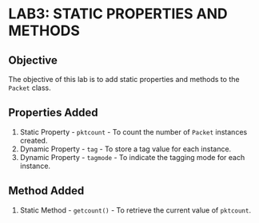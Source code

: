 # LAB3: STATIC PROPERTIES AND METHODS

## Objective
The objective of this lab is to add static properties and methods to the `Packet` class.

## Properties Added
1. Static Property - `pktcount` - To count the number of `Packet` instances created.
2. Dynamic Property - `tag` - To store a tag value for each instance.
3. Dynamic Property - `tagmode` - To indicate the tagging mode for each instance.

## Method Added
1. Static Method - `getcount()` - To retrieve the current value of `pktcount`.
